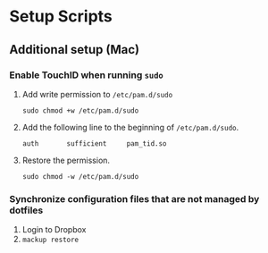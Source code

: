 # Setup Scripts

## Additional setup (Mac)

### Enable TouchID when running `sudo`
1. Add write permission to `/etc/pam.d/sudo`
    ```shell
    sudo chmod +w /etc/pam.d/sudo
    ```
2. Add the following line to the beginning of `/etc/pam.d/sudo`.
    ```text
    auth       sufficient     pam_tid.so
    ```
3. Restore the permission.
    ```shell
    sudo chmod -w /etc/pam.d/sudo
    ```

### Synchronize configuration files that are not managed by dotfiles

1. Login to Dropbox
2. `mackup restore`
